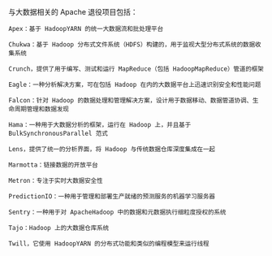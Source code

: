 
与大数据相关的 Apache 退役项目包括：

    Apex：基于 HadoopYARN 的统一大数据流和批处理平台

    Chukwa：基于 Hadoop 分布式文件系统（HDFS）构建的，用于监视大型分布式系统的数据收集系统

    Crunch，提供了用于编写、测试和运行 MapReduce（包括 HadoopMapReduce）管道的框架

    Eagle：一种分析解决方案，可在包括 Hadoop 在内的大数据平台上迅速识别安全和性能问题

    Falcon：针对 Hadoop 的数据处理和管理解决方案，设计用于数据移动、数据管道协调、生命周期管理和数据发现

    Hama：一种用于大数据分析的框架，运行在 Hadoop 上，并且基于 BulkSynchronousParallel 范式

    Lens，提供了统一的分析界面，将 Hadoop 与传统数据仓库深度集成在一起

    Marmotta：链接数据的开放平台

    Metron：专注于实时大数据安全性

    PredictionIO：一种用于管理和部署生产就绪的预测服务的机器学习服务器

    Sentry：一种用于对 ApacheHadoop 中的数据和元数据执行细粒度授权的系统

    Tajo：Hadoop 上的大数据仓库系统

    Twill，它使用 HadoopYARN 的分布式功能和类似的编程模型来运行线程